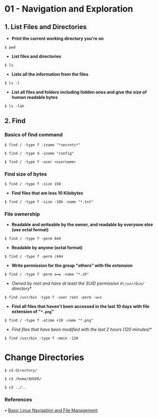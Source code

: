 # 01 - Navigation and Exploration

## 1. List Files and Directories

* **Print the current working directory you're on**

`$ pwd`

* **List files and directories**

`$ ls`

* **Lists all the information from the files**

`$ ls -l`

* **List all files and folders including hidden ones and give the size of human readable bytes**

`$ ls -lah`

## 2. Find

### Basics of find command

`$ find / -type f -iname "*secrets*"`

`$ find / -type d -iname "config"`

`$ find / -type f -user <username>`

### Find size of bytes

`$ find / -type f -size 150`

* **Find files that are less 10 Kilobytes**

`$ find / -type f -size -10k -name "*.txt"`

### File ownership

* **Readable and writeable by the owner, and readable by everyone else (use octal format)**

`$ find / -type f -perm 644`

* **Readable by anyone (octal format)**

`$ find / -type f -perm /444`

* **Write permission for the group "others" with file extension**

`$ find / -type f -perm o=w -name "*.sh"`

* *Owned by root and have at least the SUID permission in `/usr/bin/` directory**

`$ find /usr/bin -type f -user root -perm -u=s`

* **Find all files that haven't been accessed in the last 10 days with file extension of "`*.png`"**

`$ find / -type f -atime +10 -name "*.png"`

* *Find files that have been modified with the last 2 hours (120 minutes)**

`$ find /usr/bin -type f -mmin -120`

# Change Directories

`$ cd directory/`

`$ cd /home/$USER/`

`$ cd ../..`

### References

• [Basic Linux Navigation and File Management](https://www.digitalocean.com/community/tutorials/basic-linux-navigation-and-file-management#navigation-and-exploration)